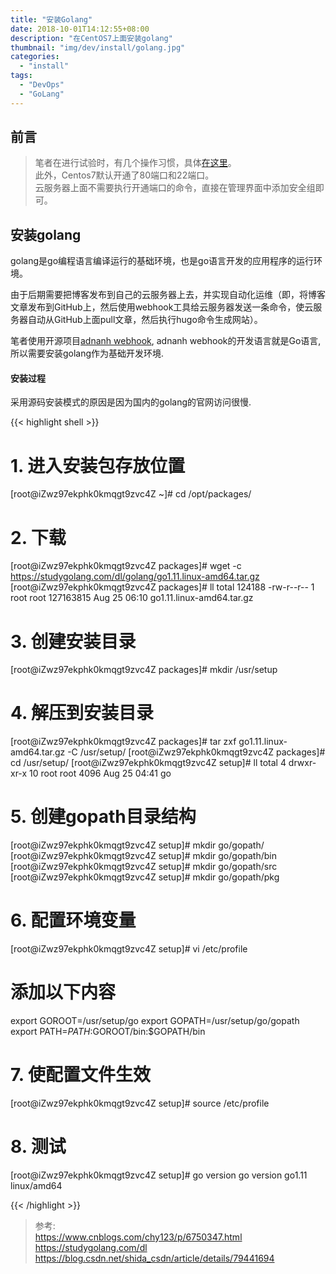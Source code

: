 ```yaml
---
title: "安装Golang"
date: 2018-10-01T14:12:55+08:00
description: "在CentOS7上面安装golang"
thumbnail: "img/dev/install/golang.jpg"
categories:
  - "install"
tags:
  - "DevOps"
  - "GoLang"
---
```


## 前言

> 笔者在进行试验时，有几个操作习惯，具体[在这里](https://github.com/zeanzai/Computer-Science-Study-Note/blob/master/operation/README.md)。<br>
> 此外，Centos7默认开通了80端口和22端口。<br>
> 云服务器上面不需要执行开通端口的命令，直接在管理界面中添加安全组即可。

## 安装golang

golang是go编程语言编译运行的基础环境，也是go语言开发的应用程序的运行环境。

由于后期需要把博客发布到自己的云服务器上去，并实现自动化运维（即，将博客文章发布到GitHub上，然后使用webhook工具给云服务器发送一条命令，使云服务器自动从GitHub上面pull文章，然后执行hugo命令生成网站）。

笔者使用开源项目[adnanh webhook](https://github.com/adnanh/webhook), adnanh webhook的开发语言就是Go语言, 所以需要安装golang作为基础开发环境.

#### 安装过程

采用源码安装模式的原因是因为国内的golang的官网访问很慢.

{{< highlight shell >}}
# 1. 进入安装包存放位置
[root@iZwz97ekphk0kmqgt9zvc4Z ~]# cd /opt/packages/

# 2. 下载
[root@iZwz97ekphk0kmqgt9zvc4Z packages]# wget -c https://studygolang.com/dl/golang/go1.11.linux-amd64.tar.gz
[root@iZwz97ekphk0kmqgt9zvc4Z packages]# ll
total 124188
-rw-r--r-- 1 root root 127163815 Aug 25 06:10 go1.11.linux-amd64.tar.gz

# 3. 创建安装目录
[root@iZwz97ekphk0kmqgt9zvc4Z packages]# mkdir /usr/setup

# 4. 解压到安装目录
[root@iZwz97ekphk0kmqgt9zvc4Z packages]# tar zxf go1.11.linux-amd64.tar.gz -C /usr/setup/
[root@iZwz97ekphk0kmqgt9zvc4Z packages]# cd /usr/setup/
[root@iZwz97ekphk0kmqgt9zvc4Z setup]# ll
total 4
drwxr-xr-x 10 root root 4096 Aug 25 04:41 go

# 5. 创建gopath目录结构
[root@iZwz97ekphk0kmqgt9zvc4Z setup]# mkdir go/gopath/
[root@iZwz97ekphk0kmqgt9zvc4Z setup]# mkdir go/gopath/bin
[root@iZwz97ekphk0kmqgt9zvc4Z setup]# mkdir go/gopath/src
[root@iZwz97ekphk0kmqgt9zvc4Z setup]# mkdir go/gopath/pkg

# 6. 配置环境变量
[root@iZwz97ekphk0kmqgt9zvc4Z setup]# vi /etc/profile
# 添加以下内容
export GOROOT=/usr/setup/go
export GOPATH=/usr/setup/go/gopath
export PATH=$PATH:$GOROOT/bin:$GOPATH/bin

# 7. 使配置文件生效
[root@iZwz97ekphk0kmqgt9zvc4Z setup]# source /etc/profile

# 8. 测试
[root@iZwz97ekphk0kmqgt9zvc4Z setup]# go version
go version go1.11 linux/amd64

{{< /highlight >}}

> 参考:<br>
> https://www.cnblogs.com/chy123/p/6750347.html<br>
> https://studygolang.com/dl<br>
> https://blog.csdn.net/shida_csdn/article/details/79441694<br>

